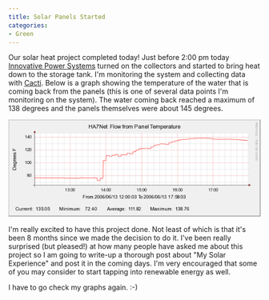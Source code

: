 ```yaml
---
title: Solar Panels Started
categories:
- Green
---
```


Our solar heat project completed today! Just before 2:00 pm today [Innovative Power Systems](http://www.ips-solar.com/) turned on the collectors and started to bring heat down to the storage tank. I'm monitoring the system and collecting data with [Cacti](http://www.cacti.net/). Below is a graph showing the temperature of the water that is coming back from the panels (this is one of several data points I'm monitoring on the system). The water coming back reached a maximum of 138 degrees and the panels themselves were about 145 degrees.

![](/assets/posts/2006/o_panel-startup.png)

I'm really excited to have this project done. Not least of which is that it's been 8 months since we made the decision to do it. I've been really surprised (but pleased!) at how many people have asked me about this project so I am going to write-up a thorough post about "My Solar Experience" and post it in the coming days. I'm very encouraged that some of you may consider to start tapping into renewable energy as well.

I have to go check my graphs again. :-)
